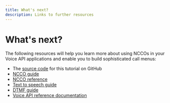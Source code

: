 ```yaml
---
title: What's next?
description: Links to further resources
---
```


# What's next?

The following resources will help you learn more about using NCCOs in your Voice API applications and enable you to build sophisticated call menus:

* The [source code](https://github.com/nexmo-community/node-ivr) for this tutorial on GitHub
* [NCCO guide](/voice/voice-api/guides/ncco/)
* [NCCO reference](/voice/voice-api/ncco-reference)
* [Text to speech guide](/voice/voice-api/guides/text-to-speech)
* [DTMF guide](/voice/voice-api/guides/dtmf)
* [Voice API reference documentation](/voice/voice-api/api-reference)